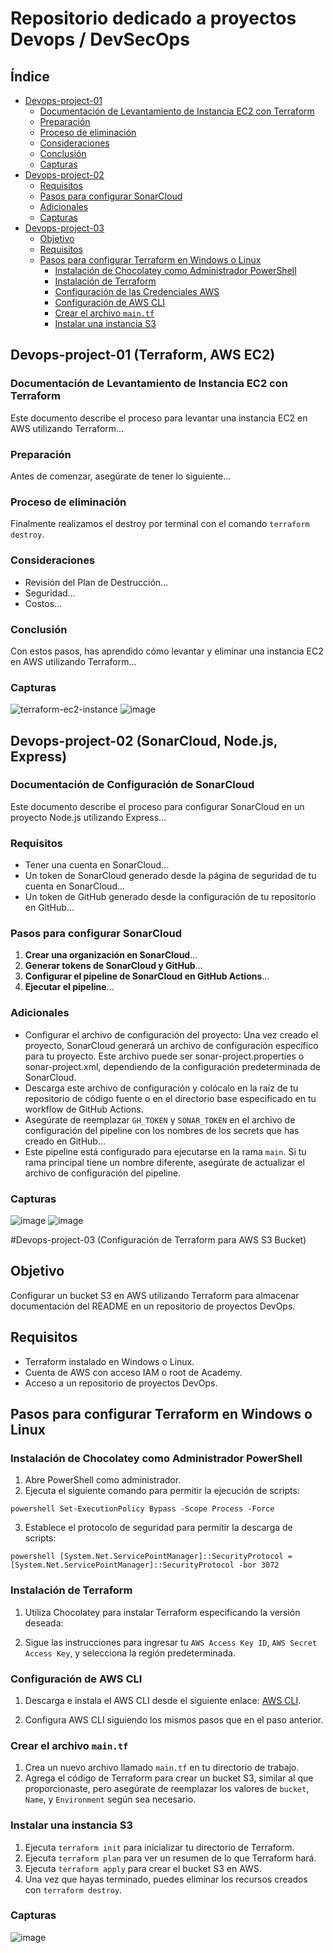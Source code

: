 # Repositorio dedicado a proyectos Devops / DevSecOps

## Índice

- [Devops-project-01](#devops-project-01--terraform-aws-ec2)
  - [Documentación de Levantamiento de Instancia EC2 con Terraform](#documentación-de-levantamiento-de-instancia-ec2-con-terraform)
  - [Preparación](#preparación)
  - [Proceso de eliminación](#proceso-de-eliminación)
  - [Consideraciones](#consideraciones)
  - [Conclusión](#conclusión)
  - [Capturas](#capturas)
- [Devops-project-02](#devops-project-02--configuración-de-sonarcloud-en-un-proyecto-node-con-express)
  - [Requisitos](#requisitos)
  - [Pasos para configurar SonarCloud](#pasos-para-configurar-sonarcloud)
  - [Adicionales](#adicionales)
  - [Capturas](#capturas)
- [Devops-project-03](#devops-project-03--configuración-de-terraform-para-aws-s3-bucket)
  - [Objetivo](#objetivo)
  - [Requisitos](#requisitos)
  - [Pasos para configurar Terraform en Windows o Linux](#pasos-para-configurar-terraform-en-windows-o-linux)
    - [Instalación de Chocolatey como Administrador PowerShell](#instalación-de-chocolatey-como-administrador-powershell)
    - [Instalación de Terraform](#instalación-de-terraform)
    - [Configuración de las Credenciales AWS](#configuración-de-las-credenciales-aws)
    - [Configuración de AWS CLI](#configuración-de-aws-cli)
    - [Crear el archivo `main.tf`](#crear-el-archivo-maintf)
    - [Instalar una instancia S3](#instalar-una-instancia-s3)

## Devops-project-01  (Terraform, AWS EC2)

### Documentación de Levantamiento de Instancia EC2 con Terraform

Este documento describe el proceso para levantar una instancia EC2 en AWS utilizando Terraform...

### Preparación

Antes de comenzar, asegúrate de tener lo siguiente...

### Proceso de eliminación

Finalmente realizamos el destroy por terminal con el comando `terraform destroy`.

### Consideraciones

- Revisión del Plan de Destrucción...
- Seguridad...
- Costos...

### Conclusión

Con estos pasos, has aprendido cómo levantar y eliminar una instancia EC2 en AWS utilizando Terraform...

### Capturas

![terraform-ec2-instance](https://github.com/GuidoSantiagoReta/DevOps-Projects/assets/46303885/1940c89b-ba2d-4da5-9eb3-e150414ba9aa)
![image](https://github.com/GuidoSantiagoReta/DevOps-Projects/assets/46303885/c9cd4e78-f210-4dc8-86dc-cec4bd5f816b)

## Devops-project-02 (SonarCloud, Node.js, Express)

### Documentación de Configuración de SonarCloud

Este documento describe el proceso para configurar SonarCloud en un proyecto Node.js utilizando Express...

### Requisitos

- Tener una cuenta en SonarCloud...
- Un token de SonarCloud generado desde la página de seguridad de tu cuenta en SonarCloud...
- Un token de GitHub generado desde la configuración de tu repositorio en GitHub...

### Pasos para configurar SonarCloud

1. **Crear una organización en SonarCloud**...
2. **Generar tokens de SonarCloud y GitHub**...
3. **Configurar el pipeline de SonarCloud en GitHub Actions**...
4. **Ejecutar el pipeline**...

### Adicionales
- Configurar el archivo de configuración del proyecto:
Una vez creado el proyecto, SonarCloud generará un archivo de configuración específico para tu proyecto. Este archivo puede ser sonar-project.properties o sonar-project.xml, dependiendo de la configuración predeterminada de SonarCloud.
- Descarga este archivo de configuración y colócalo en la raíz de tu repositorio de código fuente o en el directorio base especificado en tu workflow de GitHub Actions.
- Asegúrate de reemplazar `GH_TOKEN` y `SONAR_TOKEN` en el archivo de configuración del pipeline con los nombres de los secrets que has creado en GitHub...
- Este pipeline está configurado para ejecutarse en la rama `main`. Si tu rama principal tiene un nombre diferente, asegúrate de actualizar el archivo de configuración del pipeline.

### Capturas
![image](https://github.com/GuidoSantiagoReta/DevOps-Projects/assets/46303885/ccc52ba9-648f-4c9b-9e86-310375abb775)
![image](https://github.com/GuidoSantiagoReta/DevOps-Projects/assets/46303885/19de9c99-10ed-4011-8604-a87dc849bddb)


#Devops-project-03 (Configuración de Terraform para AWS S3 Bucket)


## Objetivo
Configurar un bucket S3 en AWS utilizando Terraform para almacenar documentación del README en un repositorio de proyectos DevOps.

## Requisitos
- Terraform instalado en Windows o Linux.
- Cuenta de AWS con acceso IAM o root de Academy.
- Acceso a un repositorio de proyectos DevOps.

## Pasos para configurar Terraform en Windows o Linux

### Instalación de Chocolatey como Administrador PowerShell

1. Abre PowerShell como administrador.
2. Ejecuta el siguiente comando para permitir la ejecución de scripts:

`powershell Set-ExecutionPolicy Bypass -Scope Process -Force`

3. Establece el protocolo de seguridad para permitir la descarga de scripts:

```
powershell [System.Net.ServicePointManager]::SecurityProtocol = [System.Net.ServicePointManager]::SecurityProtocol -bor 3072

```

### Instalación de Terraform
1. Utiliza Chocolatey para instalar Terraform especificando la versión deseada:

2. Sigue las instrucciones para ingresar tu `AWS Access Key ID`, `AWS Secret Access Key`, y selecciona la región predeterminada.

### Configuración de AWS CLI

1. Descarga e instala el AWS CLI desde el siguiente enlace:
   [AWS CLI](https://awscli.amazonaws.com/AWSCLIV2.msi).

2. Configura AWS CLI siguiendo los mismos pasos que en el paso anterior.

### Crear el archivo `main.tf`

1. Crea un nuevo archivo llamado `main.tf` en tu directorio de trabajo.
2. Agrega el código de Terraform para crear un bucket S3, similar al que proporcionaste, pero asegúrate de reemplazar los valores de `bucket`, `Name`, y `Environment` según sea necesario.

### Instalar una instancia S3

1. Ejecuta `terraform init` para inicializar tu directorio de Terraform.
2. Ejecuta `terraform plan` para ver un resumen de lo que Terraform hará.
3. Ejecuta `terraform apply` para crear el bucket S3 en AWS.
4. Una vez que hayas terminado, puedes eliminar los recursos creados con `terraform destroy`.

### Capturas
![image](https://github.com/GuidoSantiagoReta/DevOps-Projects/assets/46303885/e9671465-ed95-45b9-8a12-c7fdb3ed7109)
